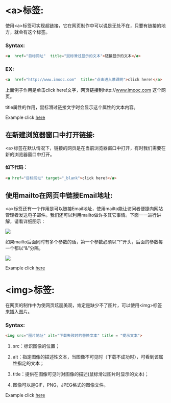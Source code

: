 # \<a>标签:
使用\<a>标签可实现超链接，它在网页制作中可以说是无处不在，只要有链接的地方，就会有这个标签。

### Syntax:
```html
<a  href="目标网址"  title="鼠标滑过显示的文本">链接显示的文本</a>
```

### EX:
```html
<a  href="http://www.imooc.com"  title="点击进入慕课网">click here!</a>
```
上面例子作用是单击click here!文字，网页链接到http://www.imooc.com 这个网页。

title属性的作用，鼠标滑过链接文字时会显示这个属性的文本内容。

Example click [here](https://github.com/qiaw99/Frontend/blob/master/Day%204/hyperlink.html)

## 在新建浏览器窗口中打开链接:
\<a>标签在默认情况下，链接的网页是在当前浏览器窗口中打开，有时我们需要在新的浏览器窗口中打开。

#### 如下代码：
```html
<a href="目标网址" target="_blank">click here!</a>
```

## 使用mailto在网页中链接Email地址:
\<a>标签还有一个作用是可以链接Email地址，使用mailto能让访问者便捷向网站管理者发送电子邮件。我们还可以利用mailto做许多其它事情。下面一一进行讲解，请看详细图示：

![](http://img.mukewang.com/52da4f2a000150b714280550.jpg)

如果mailto后面同时有多个参数的话，第一个参数必须以“?”开头，后面的参数每一个都以“&”分隔。

![](http://img.mukewang.com/52da52200001e00e07930061.jpg)

Example click [here](https://github.com/qiaw99/Frontend/blob/master/Day%204/email.html)

# \<img>标签:
在网页的制作中为使网页炫丽美观，肯定是缺少不了图片，可以使用\<img>标签来插入图片。

### Syntax:
```html
<img src="图片地址" alt="下载失败时的替换文本" title = "提示文本">
```
1. src：标识图像的位置；

2. alt：指定图像的描述性文本，当图像不可见时（下载不成功时），可看到该属性指定的文本；

3. title：提供在图像可见时对图像的描述(鼠标滑过图片时显示的文本)；

4. 图像可以是GIF，PNG，JPEG格式的图像文件。

Example click [here](https://github.com/qiaw99/Frontend/blob/master/Day%204/image.html)

